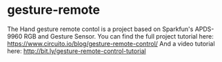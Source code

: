 # gesture-remote
The Hand gesture remote contol is a project based on Sparkfun's APDS-9960 RGB and Gesture Sensor. 
You can find the full project tutorial here: https://www.circuito.io/blog/gesture-remote-control/
And a video tutorial here: http://bit.ly/gesture-remote-control-tutorial
